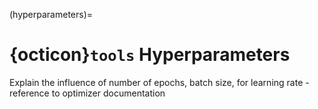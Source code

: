 (hyperparameters)=
# {octicon}`tools` Hyperparameters

Explain the influence of number of epochs, batch size, for learning rate - reference to optimizer documentation

